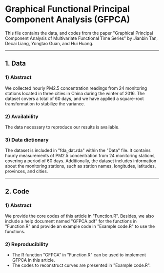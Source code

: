 #  Graphical Functional Principal Component Analysis (GFPCA)

This file contains the data, and codes from the paper "Graphical Principal Component Analysis of Multivariate Functional Time Series" by Jianbin Tan, Decai Liang, Yongtao Guan, and Hui Huang.


------------------------------------------------------------------------------------------------------------------------------------------------------------------------------------------------------------------------------------------------
## 1.  Data
### 1) Abstract

We collected hourly PM2.5 concentration readings from 24 monitoring stations located in three cities in China during the winter of 2016. The dataset covers a total of 60 days, and we have applied a square-root transformation to stabilize the variance.

### 2) Availability
The data necessary to reproduce our results is available.

### 3) Data dictionary
The dataset is included in "fda_dat.rda" within the "Data" file. It contains hourly measurements of PM2.5 concentration from 24 monitoring stations, covering a period of 60 days. Additionally, the dataset includes information about the monitoring stations, such as station names, longitudes, latitudes, provinces, and cities.

------------------------------------------------------------------------------------------------------------------------------------------------------------------------------------------------------------------------------------------------
## 2. Code
### 1) Abstract
We provide the core codes of this article in "Function.R". Besides, we also include a help document named "GFPCA.pdf" for the functions in "Function.R" and provide an example code in "Example code.R" to use the functions.

### 2) Reproducibility
- The R function "GFPCA" in "Function.R" can be used to implement GFPCA in this article. 
- The codes to reconstruct curves are presented in "Example code.R".





